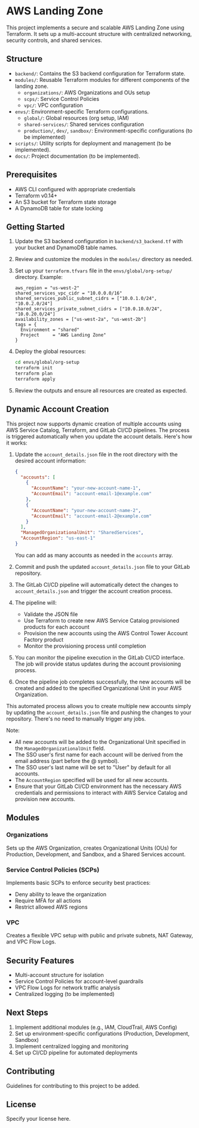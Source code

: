# AWS Landing Zone

This project implements a secure and scalable AWS Landing Zone using Terraform. It sets up a multi-account structure with centralized networking, security controls, and shared services.

## Structure

- `backend/`: Contains the S3 backend configuration for Terraform state.
- `modules/`: Reusable Terraform modules for different components of the landing zone.
  - `organizations/`: AWS Organizations and OUs setup
  - `scps/`: Service Control Policies
  - `vpc/`: VPC configuration
- `envs/`: Environment-specific Terraform configurations.
  - `global/`: Global resources (org setup, IAM)
  - `shared-services/`: Shared services configuration
  - `production/`, `dev/`, `sandbox/`: Environment-specific configurations (to be implemented)
- `scripts/`: Utility scripts for deployment and management (to be implemented).
- `docs/`: Project documentation (to be implemented).

## Prerequisites

- AWS CLI configured with appropriate credentials
- Terraform v0.14+
- An S3 bucket for Terraform state storage
- A DynamoDB table for state locking

## Getting Started

1. Update the S3 backend configuration in `backend/s3_backend.tf` with your bucket and DynamoDB table names.

2. Review and customize the modules in the `modules/` directory as needed.

3. Set up your `terraform.tfvars` file in the `envs/global/org-setup/` directory. Example:

   ```hcl
   aws_region = "us-west-2"
   shared_services_vpc_cidr = "10.0.0.0/16"
   shared_services_public_subnet_cidrs = ["10.0.1.0/24", "10.0.2.0/24"]
   shared_services_private_subnet_cidrs = ["10.0.10.0/24", "10.0.20.0/24"]
   availability_zones = ["us-west-2a", "us-west-2b"]
   tags = {
     Environment = "shared"
     Project     = "AWS Landing Zone"
   }
   ```

4. Deploy the global resources:

   ```sh
   cd envs/global/org-setup
   terraform init
   terraform plan
   terraform apply
   ```

5. Review the outputs and ensure all resources are created as expected.

## Dynamic Account Creation

This project now supports dynamic creation of multiple accounts using AWS Service Catalog, Terraform, and GitLab CI/CD pipelines. The process is triggered automatically when you update the account details. Here's how it works:

1. Update the `account_details.json` file in the root directory with the desired account information:

   ```json
   {
     "accounts": [
       {
         "AccountName": "your-new-account-name-1",
         "AccountEmail": "account-email-1@example.com"
       },
       {
         "AccountName": "your-new-account-name-2",
         "AccountEmail": "account-email-2@example.com"
       }
     ],
     "ManagedOrganizationalUnit": "SharedServices",
     "AccountRegion": "us-east-1"
   }
   ```

   You can add as many accounts as needed in the `accounts` array.

2. Commit and push the updated `account_details.json` file to your GitLab repository.

3. The GitLab CI/CD pipeline will automatically detect the changes to `account_details.json` and trigger the account creation process.

4. The pipeline will:
   - Validate the JSON file
   - Use Terraform to create new AWS Service Catalog provisioned products for each account
   - Provision the new accounts using the AWS Control Tower Account Factory product
   - Monitor the provisioning process until completion

5. You can monitor the pipeline execution in the GitLab CI/CD interface. The job will provide status updates during the account provisioning process.

6. Once the pipeline job completes successfully, the new accounts will be created and added to the specified Organizational Unit in your AWS Organization.

This automated process allows you to create multiple new accounts simply by updating the `account_details.json` file and pushing the changes to your repository. There's no need to manually trigger any jobs.

Note: 
- All new accounts will be added to the Organizational Unit specified in the `ManagedOrganizationalUnit` field.
- The SSO user's first name for each account will be derived from the email address (part before the @ symbol).
- The SSO user's last name will be set to "User" by default for all accounts.
- The `AccountRegion` specified will be used for all new accounts.
- Ensure that your GitLab CI/CD environment has the necessary AWS credentials and permissions to interact with AWS Service Catalog and provision new accounts.

## Modules

### Organizations

Sets up the AWS Organization, creates Organizational Units (OUs) for Production, Development, and Sandbox, and a Shared Services account.

### Service Control Policies (SCPs)

Implements basic SCPs to enforce security best practices:
- Deny ability to leave the organization
- Require MFA for all actions
- Restrict allowed AWS regions

### VPC

Creates a flexible VPC setup with public and private subnets, NAT Gateway, and VPC Flow Logs.

## Security Features

- Multi-account structure for isolation
- Service Control Policies for account-level guardrails
- VPC Flow Logs for network traffic analysis
- Centralized logging (to be implemented)

## Next Steps

1. Implement additional modules (e.g., IAM, CloudTrail, AWS Config)
2. Set up environment-specific configurations (Production, Development, Sandbox)
3. Implement centralized logging and monitoring
4. Set up CI/CD pipeline for automated deployments

## Contributing

Guidelines for contributing to this project to be added.

## License

Specify your license here.
